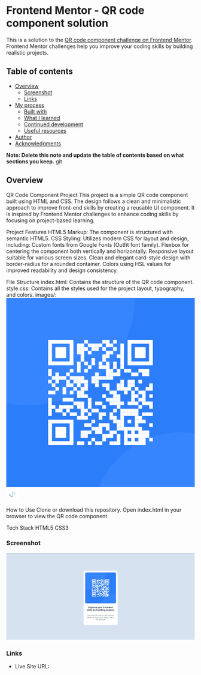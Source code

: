 # Frontend Mentor - QR code component solution

This is a solution to the [QR code component challenge on Frontend Mentor](https://www.frontendmentor.io/challenges/qr-code-component-iux_sIO_H). Frontend Mentor challenges help you improve your coding skills by building realistic projects. 

## Table of contents

- [Overview](#overview)
  - [Screenshot](#screenshot)
  - [Links](#links)
- [My process](#my-process)
  - [Built with](#built-with)
  - [What I learned](#what-i-learned)
  - [Continued development](#continued-development)
  - [Useful resources](#useful-resources)
- [Author](#author)
- [Acknowledgments](#acknowledgments)

**Note: Delete this note and update the table of contents based on what sections you keep.**
git 
## Overview

QR Code Component Project
This project is a simple QR code component built using HTML and CSS. The design follows a clean and minimalistic approach to improve front-end skills by creating a reusable UI component. It is inspired by Frontend Mentor challenges to enhance coding skills by focusing on project-based learning.

Project Features
HTML5 Markup: The component is structured with semantic HTML5.
CSS Styling: Utilizes modern CSS for layout and design, including:
Custom fonts from Google Fonts (Outfit font family).
Flexbox for centering the component both vertically and horizontally.
Responsive layout suitable for various screen sizes.
Clean and elegant card-style design with border-radius for a rounded container.
Colors using HSL values for improved readability and design consistency.

File Structure
index.html: Contains the structure of the QR code component.
style.css: Contains all the styles used for the project layout, typography, and colors.
images/: 
![](./images/image-qr-code.png)
![](./images/favicon-32x32.png)

How to Use
Clone or download this repository.
Open index.html in your browser to view the QR code component.

Tech Stack
HTML5
CSS3
 
### Screenshot

![](./Screenshot.jpg)

### Links
- Live Site URL: [](https://deepak-225.github.io/QR-Code-Component/)

